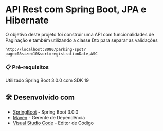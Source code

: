 # API Rest com Spring Boot, JPA e Hibernate

O objetivo deste projeto foi construir uma API com funcionalidades de Paginação e também utilizando a classe Dto para separar as validações 


`` http://localhost:8080/parking-spot?page=0&size=10&sort=registrationDate,ASC ``

### 📋 Pré-requisitos

Utilizado Spring Boot 3.0.0 com SDK 19


## 🛠️ Desenvolvido com

* [SpringBoot](https://spring.io/projects/spring-boot) - Spring Boot 3.0.0
* [Maven](https://maven.apache.org/) - Gerente de Dependência
* [Visual Studio Code](https://code.visualstudio.com/) - Editor de Código 
